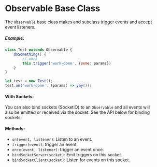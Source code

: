 # Observable Base Class

The `Observable` base class makes and subclass trigger events and accept event listeners.

##### Example:

```js
class Test extends Observable {
    doSomething() {
        // work
        this.trigger('work-done', {some: params})
    }
}

let test = new Test();
test.on('work-done', (params) => yay());
```

#### With Sockets:

You can also bind sockets (SocketIO) to an `Observable` and all events will also be emitted or received via the socket. See the API below for binding sockets.

#### Methods:

- `on(event, listener)`: Listen to an event.
- `trigger(event)`: trigger an event.
- `once(event, listener)`: trigger an event once.
- `bindSocketServer(socket)`: Emit triggers on this socket.
- `bindSocketClient(socket)`: Listen for events on this socket.
